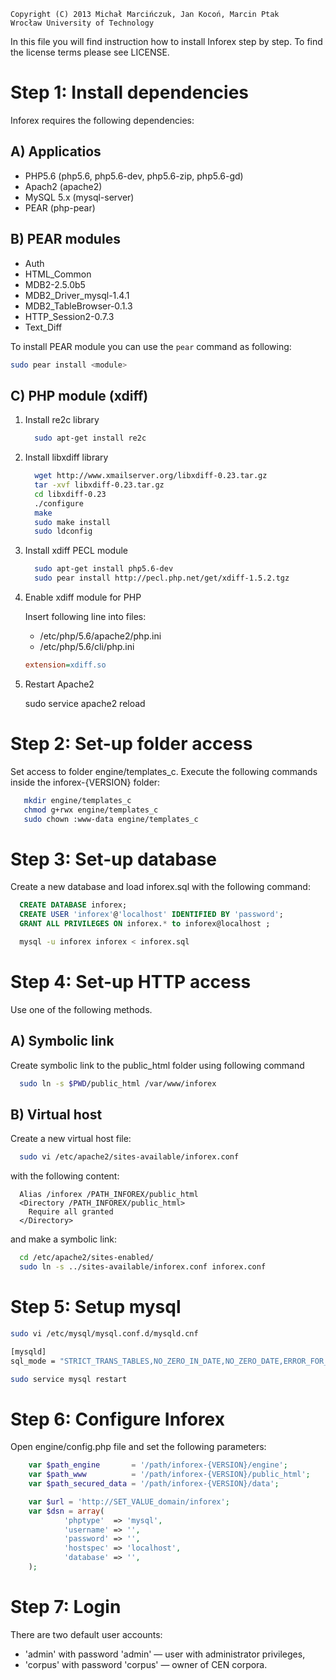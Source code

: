     Copyright (C) 2013 Michał Marcińczuk, Jan Kocoń, Marcin Ptak
    Wrocław University of Technology

In this file you will find instruction how to install Inforex step by step. 
To find the license terms please see LICENSE.


Step 1: Install dependencies
============================

Inforex requires the following dependencies:

A) Applicatios
---------------
* PHP5.6    (php5.6, php5.6-dev, php5.6-zip, php5.6-gd) 
* Apach2    (apache2) 
* MySQL 5.x (mysql-server) 
* PEAR      (php-pear) 

B) PEAR modules
----------------
* Auth
* HTML_Common
* MDB2-2.5.0b5
* MDB2_Driver_mysql-1.4.1
* MDB2_TableBrowser-0.1.3
* HTTP_Session2-0.7.3
* Text_Diff  

To install PEAR module you can use the `pear` command as following:

```bash
sudo pear install <module>
```

C) PHP module (xdiff)
---------------------
  
   1. Install re2c library

      ```bash
        sudo apt-get install re2c
      ```
        
   2. Install libxdiff library 

      ```bash
        wget http://www.xmailserver.org/libxdiff-0.23.tar.gz
        tar -xvf libxdiff-0.23.tar.gz
        cd libxdiff-0.23
        ./configure
        make
        sudo make install
        sudo ldconfig
       ```
          
   3. Install xdiff PECL module

      ```bash
        sudo apt-get install php5.6-dev
        sudo pear install http://pecl.php.net/get/xdiff-1.5.2.tgz
      ```

   4. Enable xdiff module for PHP
     
      Insert following line into files:
      * /etc/php/5.6/apache2/php.ini
      * /etc/php/5.6/cli/php.ini
      
      ```ini
      extension=xdiff.so
      ```
         
   5. Restart Apache2

        sudo service apache2 reload


Step 2: Set-up folder access
============================
     
Set access to folder engine/templates_c. Execute the following commands
inside the inforex-{VERSION} folder:

```bash
   mkdir engine/templates_c
   chmod g+rwx engine/templates_c
   sudo chown :www-data engine/templates_c
```


Step 3: Set-up database
=======================

Create a new database and load inforex.sql with the following command:

```sql
  CREATE DATABASE inforex;
  CREATE USER 'inforex'@'localhost' IDENTIFIED BY 'password';
  GRANT ALL PRIVILEGES ON inforex.* to inforex@localhost ;
```

```bash
  mysql -u inforex inforex < inforex.sql
```

Step 4: Set-up HTTP access
==========================

Use one of the following methods.

A) Symbolic link
-------------------------------------------------------------------------

Create symbolic link to the public_html folder using following command

```bash
  sudo ln -s $PWD/public_html /var/www/inforex  
```

B) Virtual host
---------------

Create a new virtual host file:

```bash
  sudo vi /etc/apache2/sites-available/inforex.conf
```

with the following content:

```
  Alias /inforex /PATH_INFOREX/public_html
  <Directory /PATH_INFOREX/public_html>
    Require all granted
  </Directory>
```

and make a symbolic link:

```bash
  cd /etc/apache2/sites-enabled/
  sudo ln -s ../sites-available/inforex.conf inforex.conf
``` 

Step 5: Setup mysql
==========================
```bash
sudo vi /etc/mysql/mysql.conf.d/mysqld.cnf
```

```bash
[mysqld]  
sql_mode = "STRICT_TRANS_TABLES,NO_ZERO_IN_DATE,NO_ZERO_DATE,ERROR_FOR_DIVISION_BY_ZERO,NO_AUTO_CREATE_USER,NO_ENGINE_SUBSTITUTION"
```

```bash
sudo service mysql restart
```

Step 6: Configure Inforex
=========================

Open engine/config.php file and set the following parameters:

```php
    var $path_engine       = '/path/inforex-{VERSION}/engine';
    var $path_www          = '/path/inforex-{VERSION}/public_html'; 
    var $path_secured_data = '/path/inforex-{VERSION}/data';

    var $url = 'http://SET_VALUE_domain/inforex';
    var $dsn = array(
            'phptype'  => 'mysql',
            'username' => '',
            'password' => '',
            'hostspec' => 'localhost',
            'database' => '',
    );
```   

Step 7: Login
=============

There are two default user accounts:
* 'admin' with password 'admin' — user with administrator privileges,
* 'corpus' with password 'corpus' — owner of CEN corpora.
   
